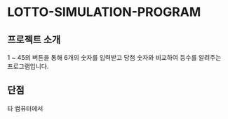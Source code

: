 # LOTTO-SIMULATION-PROGRAM


프로젝트 소개
---
1 ~ 45의 버튼을 통해 6개의 숫자를 입력받고 당첨 숫자와 비교하여 등수를 알려주는 프로그램입니다. 
 
 단점
 ---
 타 컴퓨터에서
